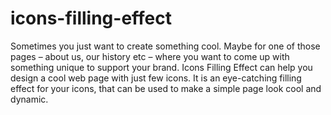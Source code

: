 icons-filling-effect
====================

Sometimes you just want to create something cool. Maybe for one of those pages – about us, our history etc – where you want to come up with something unique to support your brand. Icons Filling Effect can help you design a cool web page with just few icons. It is an eye-catching filling effect for your icons, that can be used to make a simple page look cool and dynamic.

